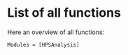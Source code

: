 # List of all functions

Here an overview of all functions:
```@autodocs
Modules = [HPSAnalysis]
```
